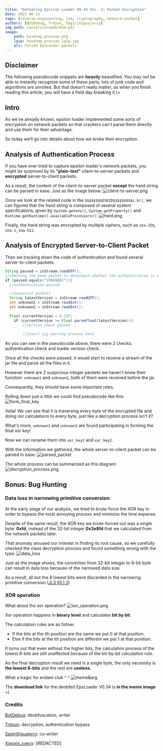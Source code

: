 ```yaml
---
title: "Defeating Epsilon Loader V0.34 Vol. 3: Packet Encryption"
date: 2023-06-13
tags: [reverse-engineering, jvm, cryptography, network-packet]
authors: [BotDebug, Trdyun, SagiriXiguajerry]
img_path: /assets/eloader034-p3/
image:
    path: hexdump_preview.png
    lqip: hexdump_preview_lqip.jpg
    alt: Parsed EpsLoader packets
---
```


## Disclaimer

The following pseudocode snippets are **heavily** beautified. You may not be able to instantly recognize some of these parts; lots of junk code and algorithms are unrolled. But that doesn’t really matter, as when you finish reading this article, you will have a field day breaking it (=

## Intro

As we've already known, epsilon loader implemented some sorts of encryption on network packets so that crackers can't parse them directly and use them for their advantage.

So today we’ll go into details about how we broke their encryption.

## Analysis of Authentication Process

If you have ever tried to capture epsilon loader's network packets, you might be surprised by its **"plain-text"** client-to-server packets and **encrypted** server-to-client packets.

As a result, the content of the client-to-server packet **except** the hwid string can be parsed in ease. Just as the image below:
![client-to-server.png](client-to-server.png)

Once we look at the related code in the `$$$$$$$$ESKID$$$$$$$$$c.b()`, we can figured that the hwid string is composed of several system specifications, given by `System.getenv()`, `System.getProperty()` and `Runtime.getRuntime().availableProcessors()`:
![hwid.png](hwid.png)

Finally, the hwid string was encrypted by multiple ciphers, such as `sha-256`, `sha-1`, `sha-512`.

## Analysis of Encrypted Server-to-Client Packet

Then we tracking down the code of authentication and found several server-to-client packets:

```java
String passed = inStream.readUTF();
//checking the head packet to determain whether the authentication is passed
if (passed.equals("[PASSED]")){
  //authentication passed

  //essential packets
  String latestVersion = inStream.readUTF();
  int unknown1 = inStream.readInt();
  int unknown2 = inStream.readInt();
  
  Float currentVersion = 0.33f;
    if (currentVersion >= Float.parseFloat(latestVersion)){
        //version check passed
        
        //insert zip parsing process here
```

As you can see in the pseudocode above, there were 2 checks: authentication check and loader version check.

Once all the checks were passed, it would start to receive a stream of the jar file and parse all the files in it.

However there are 2 suspicious integer packets we haven't know their function: `unknown1` and `unknown2`, both of them were received before the jar.

Consequently, they should have some important roles.

Rolling down just a little we could find pseudocode like this:
![form_final_key](form_final_key.png)

Voila! We can see that it is traversing every byte of the encrypted file and doing xor calculations to every byte, just like a decryption process isn't it?

What's more, `unknown1` and `unknown2` are found participating in forming the final xor key!

Now we can rename them into `xor_key1` and `xor_key2`.

With the information we gathered, the whole server-to-client packet can be parsed in ease:
![parsed_packet](parsed_packet.png)

The whole process can be summarized as this diagram:
![decryption_process.png](decryption_process.png)

## Bonus: Bug Hunting

### Data loss in narrowing primitive conversion

At the early stage of our analysis, we tried to brute-force the XOR key in order to bypass the most annoying process and minimize the time expense.

Despite of the same result, the XOR key we brute-forced out was a single byte: **0xfd**, instead of the 32-bit integer **0x3e8fd** that we calculated from the network packets later.

That anomaly aroused our interest in finding its root cause, so we carefully checked the class decryption process and found something wrong with the type:
![data_loss](data_loss.png)

Just as the image shows, the convertion from 32-bit integer to 8-bit byte can result in data loss because of the narrowed data size.

As a result, all but the 8 lowest bits were discarded in the narrowing primitive conversion.([JLS §5.1.3](https://docs.oracle.com/javase/specs/jls/se20/html/jls-5.html#jls-5.1.3))

### XOR operation

What about the xor operation?
![xor_operation.png](xor_operation.png)

Xor operation happens in **binary level** and calculates **bit by bit**.

The calculation rules are as follow:

* If the bits at the ith position are the same we put 0 at that position.
* Else if the bits at the ith position are different we put 1 at that position.

It turns out that even without the higher bits, the calculation process of the lowest 8-bits are still unaffected because of the bit-by-bit calculation rule.

As the final decryption result we need is a single byte, the only necessity is **the lowest 8-bits** and the rest are **useless**.

What a tragic for eridani club  ^ ^
![meme&arg](meme&arg.png)

The **download link** for the deobfed EpsLoader V0.34 is **in the meme image** =)

### Credits

[BotDebug](https://github.com/StackC00ki3): deobfuscation, writer

[Trdyun](https://github.com/trdyun): decryption, authentication bypass

[SagiriXiguajerry](https://github.com/xiguajerry): co-writer

[Xiaoxin_xxecy](https://github.com/ImNotEcy): [_REDACTED_]
